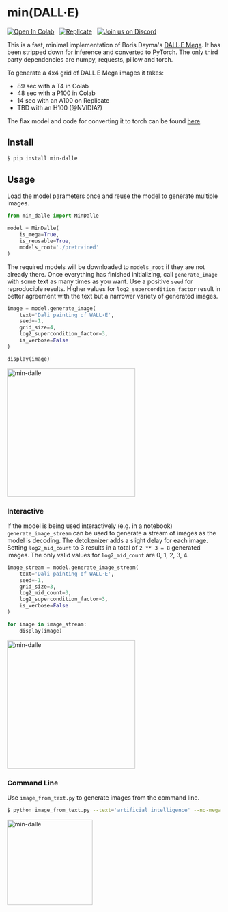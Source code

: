 # min(DALL·E)

[![Open In Colab](https://colab.research.google.com/assets/colab-badge.svg)](https://colab.research.google.com/github/kuprel/min-dalle/blob/main/min_dalle.ipynb)
&nbsp;
[![Replicate](https://replicate.com/kuprel/min-dalle/badge)](https://replicate.com/kuprel/min-dalle)
&nbsp;
[![Join us on Discord](https://img.shields.io/discord/823813159592001537?color=5865F2&logo=discord&logoColor=white)](https://discord.gg/xBPBXfcFHd)

This is a fast, minimal implementation of Boris Dayma's [DALL·E Mega](https://github.com/borisdayma/dalle-mini).  It has been stripped down for inference and converted to PyTorch.  The only third party dependencies are numpy, requests, pillow and torch.

To generate a 4x4 grid of DALL·E Mega images it takes:
- 89 sec with a T4 in Colab
- 48 sec with a P100 in Colab
- 14 sec with an A100 on Replicate
- TBD with an H100 (@NVIDIA?)

The flax model and code for converting it to torch can be found [here](https://github.com/kuprel/min-dalle-flax).

## Install

```bash
$ pip install min-dalle
```  

## Usage

Load the model parameters once and reuse the model to generate multiple images.

```python
from min_dalle import MinDalle

model = MinDalle(
    is_mega=True, 
    is_reusable=True,
    models_root='./pretrained'
)
```

The required models will be downloaded to `models_root` if they are not already there.  Once everything has finished initializing, call `generate_image` with some text as many times as you want.  Use a positive `seed` for reproducible results.  Higher values for `log2_supercondition_factor` result in better agreement with the text but a narrower variety of generated images.

```python
image = model.generate_image(
    text='Dali painting of WALL·E', 
    seed=-1,
    grid_size=4,
    log2_supercondition_factor=3,
    is_verbose=False
)

display(image)
```
<img src="https://github.com/kuprel/min-dalle/raw/main/examples/dali_walle.jpg" alt="min-dalle" width="300"/>

### Interactive

If the model is being used interactively (e.g. in a notebook) `generate_image_stream` can be used to generate a stream of images as the model is decoding.  The detokenizer adds a slight delay for each image.  Setting `log2_mid_count` to 3 results in a total of `2 ** 3 = 8` generated images.  The only valid values for `log2_mid_count` are 0, 1, 2, 3, 4.

```python
image_stream = model.generate_image_stream(
    text='Dali painting of WALL·E',
    seed=-1,
    grid_size=3,
    log2_mid_count=3,
    log2_supercondition_factor=3,
    is_verbose=False
)

for image in image_stream:
    display(image)
```
<img src="https://github.com/kuprel/min-dalle/raw/main/examples/dali_walle_animated.gif" alt="min-dalle" width="300"/>

### Command Line

Use `image_from_text.py` to generate images from the command line.

```bash
$ python image_from_text.py --text='artificial intelligence' --no-mega
```
<img src="https://github.com/kuprel/min-dalle/raw/main/examples/artificial_intelligence.jpg" alt="min-dalle" width="200"/>
